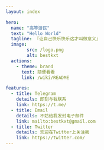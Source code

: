 ```yaml
---
layout: index

hero:
  name: "高等游民"
  text: "Hello World"
  tagline: 『让自己快乐快乐这才叫做意义』
  image:
        src: /logo.png
        alt: bestkxt
  actions:
    - theme: brand
      text: 随便看看
      link: /wiki/README

features:
  - title: Telegram
    details: 即刻与我联系
    link: https://t.me/
  - title: Email
    details: 不妨给我发封电子邮件
    link: mailto:bestkxt@gmail.com
  - title: Twitter
    details: 欢迎在Twitter上关注我
    link: https://twitter.com/
---
```


